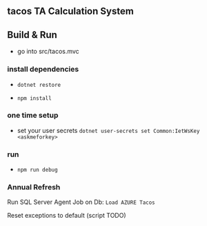 ## tacos TA Calculation System

## Build & Run

* go into src/tacos.mvc

### install dependencies

* `dotnet restore`

* `npm install`

### one time setup

* set your user secrets `dotnet user-secrets set Common:IetWsKey <askmeforkey>`

### run

* `npm run debug`

### Annual Refresh

Run SQL Server Agent Job on Db: `Load AZURE Tacos`

Reset exceptions to default (script TODO)
